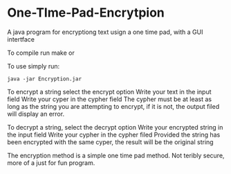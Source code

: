# One-TIme-Pad-Encrytpion
A java program for encryptiong text usign a one time pad, with a GUI intertface

To compile run make or

To use simply run:

```java -jar Encryption.jar```

To encrypt a string select the encrypt option
Write your text in the input field
Write your cyper in the cypher field
The cypher must be at least as long as the string you are attempting to encrypt,
if it is not, the output filed will display an error.

To decrypt a string, select the decrypt option
Write your encrypted string in the input field
Write your cypher in the cypher filed
Provided the string has been encrypted with the same cyper, the result will be the original string

The encryption method is a simple one time pad method.
Not teribly secure, more of a just for fun program.
